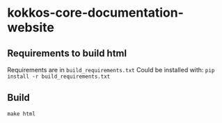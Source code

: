 # kokkos-core-documentation-website

## Requirements to build html

Requirements are in `build_requirements.txt`
Could be installed with: `pip install -r build_requirements.txt`

## Build

```
make html
```
